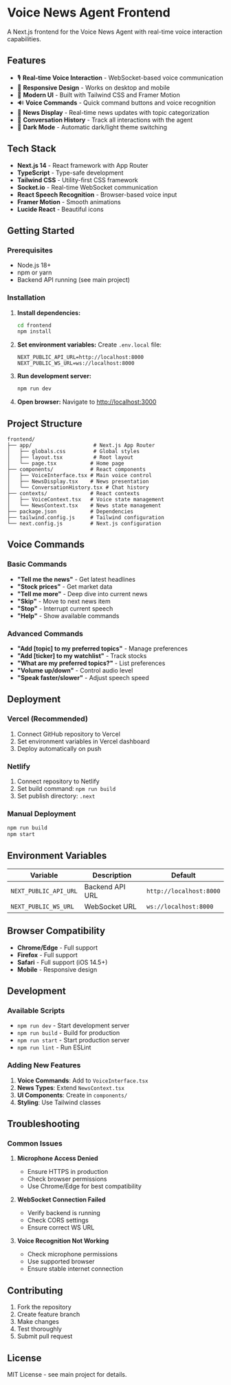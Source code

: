 # Voice News Agent Frontend

A Next.js frontend for the Voice News Agent with real-time voice interaction capabilities.

## Features

- 🎙️ **Real-time Voice Interaction** - WebSocket-based voice communication
- 📱 **Responsive Design** - Works on desktop and mobile
- 🎨 **Modern UI** - Built with Tailwind CSS and Framer Motion
- 🔊 **Voice Commands** - Quick command buttons and voice recognition
- 📰 **News Display** - Real-time news updates with topic categorization
- 💬 **Conversation History** - Track all interactions with the agent
- 🌙 **Dark Mode** - Automatic dark/light theme switching

## Tech Stack

- **Next.js 14** - React framework with App Router
- **TypeScript** - Type-safe development
- **Tailwind CSS** - Utility-first CSS framework
- **Socket.io** - Real-time WebSocket communication
- **React Speech Recognition** - Browser-based voice input
- **Framer Motion** - Smooth animations
- **Lucide React** - Beautiful icons

## Getting Started

### Prerequisites

- Node.js 18+ 
- npm or yarn
- Backend API running (see main project)

### Installation

1. **Install dependencies:**
   ```bash
   cd frontend
   npm install
   ```

2. **Set environment variables:**
   Create `.env.local` file:
   ```env
   NEXT_PUBLIC_API_URL=http://localhost:8000
   NEXT_PUBLIC_WS_URL=ws://localhost:8000
   ```

3. **Run development server:**
   ```bash
   npm run dev
   ```

4. **Open browser:**
   Navigate to [http://localhost:3000](http://localhost:3000)

## Project Structure

```
frontend/
├── app/                    # Next.js App Router
│   ├── globals.css         # Global styles
│   ├── layout.tsx          # Root layout
│   └── page.tsx           # Home page
├── components/            # React components
│   ├── VoiceInterface.tsx # Main voice control
│   ├── NewsDisplay.tsx    # News presentation
│   └── ConversationHistory.tsx # Chat history
├── contexts/              # React contexts
│   ├── VoiceContext.tsx   # Voice state management
│   └── NewsContext.tsx    # News state management
├── package.json           # Dependencies
├── tailwind.config.js     # Tailwind configuration
└── next.config.js         # Next.js configuration
```

## Voice Commands

### Basic Commands
- **"Tell me the news"** - Get latest headlines
- **"Stock prices"** - Get market data
- **"Tell me more"** - Deep dive into current news
- **"Skip"** - Move to next news item
- **"Stop"** - Interrupt current speech
- **"Help"** - Show available commands

### Advanced Commands
- **"Add [topic] to my preferred topics"** - Manage preferences
- **"Add [ticker] to my watchlist"** - Track stocks
- **"What are my preferred topics?"** - List preferences
- **"Volume up/down"** - Control audio level
- **"Speak faster/slower"** - Adjust speech speed

## Deployment

### Vercel (Recommended)
1. Connect GitHub repository to Vercel
2. Set environment variables in Vercel dashboard
3. Deploy automatically on push

### Netlify
1. Connect repository to Netlify
2. Set build command: `npm run build`
3. Set publish directory: `.next`

### Manual Deployment
```bash
npm run build
npm start
```

## Environment Variables

| Variable | Description | Default |
|----------|-------------|---------|
| `NEXT_PUBLIC_API_URL` | Backend API URL | `http://localhost:8000` |
| `NEXT_PUBLIC_WS_URL` | WebSocket URL | `ws://localhost:8000` |

## Browser Compatibility

- **Chrome/Edge** - Full support
- **Firefox** - Full support
- **Safari** - Full support (iOS 14.5+)
- **Mobile** - Responsive design

## Development

### Available Scripts

- `npm run dev` - Start development server
- `npm run build` - Build for production
- `npm run start` - Start production server
- `npm run lint` - Run ESLint

### Adding New Features

1. **Voice Commands**: Add to `VoiceInterface.tsx`
2. **News Types**: Extend `NewsContext.tsx`
3. **UI Components**: Create in `components/`
4. **Styling**: Use Tailwind classes

## Troubleshooting

### Common Issues

1. **Microphone Access Denied**
   - Ensure HTTPS in production
   - Check browser permissions
   - Use Chrome/Edge for best compatibility

2. **WebSocket Connection Failed**
   - Verify backend is running
   - Check CORS settings
   - Ensure correct WS URL

3. **Voice Recognition Not Working**
   - Check microphone permissions
   - Use supported browser
   - Ensure stable internet connection

## Contributing

1. Fork the repository
2. Create feature branch
3. Make changes
4. Test thoroughly
5. Submit pull request

## License

MIT License - see main project for details.
